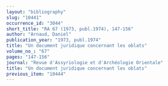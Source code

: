 ```yaml
---
layout: "bibliography"
slug: "10441"
occurrence_id: "3044"
short_title: "RA 67 (1973, publ.1974), 147-156"
author: "Arnaud, Daniel"
publication_year: "1973, publ.1974"
title: "Un document juridique concernant les oblats"
volume_no_: "67"
pages: "147-156"
journal: "Revue d'Assyriologie et d'Archéologie Orientale"
title: "Un document juridique concernant les oblats"
previous_item: "10444"
---
```

